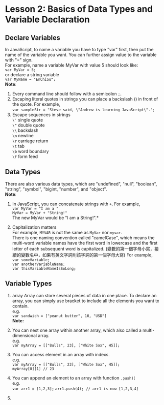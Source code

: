# Lesson 2: Basics of Data Types and Variable Declaration

## Declare Variables
In JavaScript, to name a variable you have to type "var" first, then put the name of the variable you want. You can further assign value to the variable with "=" sign.<br/>
For example, name a variable MyVar with value 5 should look like:<br/>
`var MyVar = 5;`<br/>
or declare a string variable<br/>
`var MyName = "EnChiSu";`<br/>
**Note:** <br/>
1. Every command line should follow with a semicolon `;`.
2. Escaping literal quotes in strings you can place a backslash (\) in front of the quote. For example, <br/>
`var sampleStr = "Steve said, \"Andrew is learning JavaScript\".";`
3. Escape sequences in strings<br/>
   `\'`	single quote<br/>
   `\"`	double quote<br/>
   `\\`	backslash<br/>
   `\n`	newline<br/>
   `\r`	carriage return<br/>
   `\t`	tab<br/>
   `\b`	word boundary<br/>
   `\f`	form feed<br/>

## Data Types
There are also various data types, which are "undefined", "null", "boolean", "string", "symbol", "bigint, "number", and "object". <br/>
**Note:** <br/>
1. In JavaScript, you can concatenate strings with `+`. For example, <br/>
`var MyVar = "I am a "` <br/>
`MyVar = MyVar + "String!"` <br/>
The new MyVar would be "I am a String!".*

2. Capitalization matters <br/>
For example, `MYVAR` is not the same as `MyVar` nor `myvar`. <br/>
There is one naming convention called "camelCase", which means the multi-word variable names have the first word in lowercase and the first letter of each subsequent word is capitalized. (變數的第一個字母小寫，接續的變數名中，如果有英文字詞則該字詞的第一個字母大寫) For example, <br/>
`var someVariable;`<br/>
`var anotherVariableName;`<br/>
`var thisVariableNameIsSoLong;`<br/>

## Variable Types
1. array
Array can store several pieces of data in one place. To declare an array, you can simply use bracket to include all the elements you want to contain.  <br/>
e.g. <br/>
`var sandwich = ["peanut butter", 10, "USD"]`<br/>
**Note:**<br/>
1. You can nest one array within another array, which also called a multi-dimensional array.<br/>
   e.g.<br/>
   `var myArray = [["Bulls", 23], ["White Sox", 45]];`<br/>
2. You can access element in an array with indexs. <br/>
   e.g.<br/>
   `var myArray = [["Bulls", 23], ["White Sox", 45]];`<br/>
   `myArray[0][1] // 23`
3. You can append an element to an array with function `.push()`<br/>
   e.g.<br/>
   `var arr1 = [1,2,3];`
   `arr1.push(4); // arr1 is now [1,2,3,4]`
   





2. 

